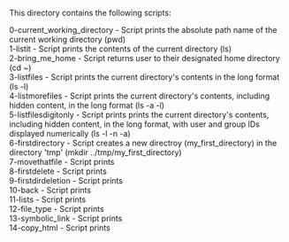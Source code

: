 This directory contains the following scripts:

0-current_working_directory - Script prints the absolute path name of the current working directory (pwd)  
1-listit - Script prints the contents of the current directory (ls)  
2-bring_me_home - Script returns user to their designated home directory (cd ~)  
3-listfiles - Script prints the current directory's contents in the long format (ls -l)  
4-listmorefiles - Script prints the current directory's contents, including hidden content, in the long format (ls -a -l)  
5-listfilesdigitonly - Script prints prints the current directory's contents, including hidden content, in the long format, with user and group IDs displayed numerically (ls -l -n -a)  
6-firstdirectory - Script creates a new directroy (my_first_directory) in the directory 'tmp' (mkdir ../tmp/my_first_directory)  
7-movethatfile - Script prints  
8-firstdelete - Script prints  
9-firstdirdeletion - Script prints  
10-back - Script prints  
11-lists - Script prints  
12-file_type - Script prints  
13-symbolic_link - Script prints  
14-copy_html - Script prints  
